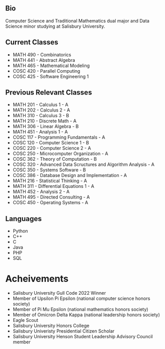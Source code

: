 ## Bio
Computer Science and Traditional Mathematics dual major and Data Science minor studying at Salisbury University.

## Current Classes
- MATH 490 - Combinatorics
- MATH 441 - Abstract Algebra 
- MATH 465 - Mathematical Modeling
- COSC 420 - Parallel Computing
- COSC 425 - Software Engineering 1 

## Previous Relevant Classes
- MATH 201 - Calculus 1 - A
- MATH 202 - Calculus 2 - A
- MATH 310 - Calculus 3 - B
- MATH 210 - Discrete Math - A
- MATH 306 - Linear Algebra - B
- MATH 451 - Analysis 1 - A
- COSC 117 - Programming Fundamentals - A
- COSC 120 - Computer Science 1 - B
- COSC 220 - Computer Science 2 - A
- COSC 250 - Microcomputer Organization - A
- COSC 362 - Theory of Computation - B
- COSC 320 - Advanced Data Scructures and Algorithm Analysis - A
- COSC 350 - Systems Software - B
- COSC 386 - Database Design and Implementation - A
- MATH 216 - Statistical Thinking - A
- MATH 311 - Differential Equations 1 - A
- MATH 452 - Analysis 2 - A
- MATH 495 - Directed Consulting - A
- COSC 450 - Operating Systems - A

## Languages
- Python
- C++
- C
- Java
- PHP
- SQL

# Acheivements
- Salisbury University Gull Code 2022 Winner
- Member of Upsilon Pi Epsilon (national computer science honors society)
- Member of Pi Mu Epsilon (national mathematics honors society)
- Member of Omicron Delta Kappa (national leadership honors society)
- Eagle Scout
- Salisbury University Honors College
- Salisbury Univeristy Presidential Citizen Scholar
- Salisbury University Henson Student Leadership Advisory Council member
